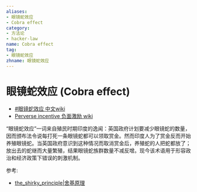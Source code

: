 ```yaml
---
aliases:
- 眼镜蛇效应
- Cobra effect
category:
- 方法论
- hacker-law
name: Cobra effect
tag:
- 眼镜蛇效应
zhname: 眼镜蛇效应
---
```


# 眼镜蛇效应 (Cobra effect)

* [ #眼镜蛇效应 中文wiki](https://zh.wikipedia.org/wiki/%E7%9C%BC%E9%95%9C%E8%9B%87%E6%95%88%E5%BA%94)
* [Perverse incentive 负面激励 wiki](https://en.wikipedia.org/wiki/Perverse_incentive#The_original_cobra_effect) 

“眼镜蛇效应”一词来自殖民时期印度的逸闻：英国政府计划要减少眼镜蛇的数量，因而颁布法令说每打死一条眼镜蛇都可以领取赏金。然而印度人为了赏金反而开始养殖眼镜蛇。当英国政府意识到这种情况而取消赏金后，养殖蛇的人把蛇都放了；放出去的蛇继而大量繁殖，结果眼镜蛇族群数量不减反增。现今该术语用于形容政治和经济政策下错误的刺激机制。

参考:
* [the_shirky_principle|舍基原理](./the_shirky_principle.md)

